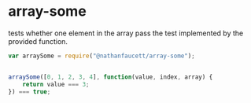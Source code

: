 array-some
=======

tests whether one element in the array pass the test implemented by the provided function.


```javascript
var arraySome = require("@nathanfaucett/array-some");


arraySome([0, 1, 2, 3, 4], function(value, index, array) {
    return value === 3;
}) === true;
```
